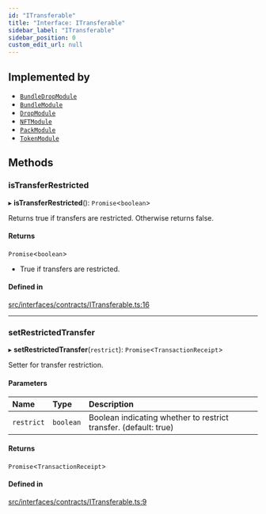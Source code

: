 ```yaml
---
id: "ITransferable"
title: "Interface: ITransferable"
sidebar_label: "ITransferable"
sidebar_position: 0
custom_edit_url: null
---
```


## Implemented by

- [`BundleDropModule`](../classes/BundleDropModule)
- [`BundleModule`](../classes/BundleModule)
- [`DropModule`](../classes/DropModule)
- [`NFTModule`](../classes/NFTModule)
- [`PackModule`](../classes/PackModule)
- [`TokenModule`](../classes/TokenModule)

## Methods

### isTransferRestricted

▸ **isTransferRestricted**(): `Promise`<`boolean`\>

Returns true if transfers are restricted. Otherwise returns false.

#### Returns

`Promise`<`boolean`\>

- True if transfers are restricted.

#### Defined in

[src/interfaces/contracts/ITransferable.ts:16](https://github.com/PrasoonPratham/nftlabs-sdk-ts/blob/e7d1d7f/src/interfaces/contracts/ITransferable.ts#L16)

___

### setRestrictedTransfer

▸ **setRestrictedTransfer**(`restrict`): `Promise`<`TransactionReceipt`\>

Setter for transfer restriction.

#### Parameters

| Name | Type | Description |
| :------ | :------ | :------ |
| `restrict` | `boolean` | Boolean indicating whether to restrict transfer. (default: true) |

#### Returns

`Promise`<`TransactionReceipt`\>

#### Defined in

[src/interfaces/contracts/ITransferable.ts:9](https://github.com/PrasoonPratham/nftlabs-sdk-ts/blob/e7d1d7f/src/interfaces/contracts/ITransferable.ts#L9)
